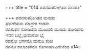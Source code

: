 +++
title = "014 ಪವನಸುತನಿಙ್ಗಿತವ ಮನದಂ"

+++
ಪವನಸುತನಿಂಗಿತವ ಮನದಂ  
ಘವಣೆಯನು ಮಾದ್ರೇಶ ಕಂಡನು  
ರವಿಸುತನ ನೋಡಿದನು ಮುಖದಲಿ ಮುರಿದು ತೋರಿದನು  
ಇವನ ಬಲ್ಲೈ ಭೀಮನೋ ಭೈ  
ರವನೋ ಭರ್ಗನೊ ಮನುಜ ಕಂಠೀ  
ರವನೊ ಕಾಲಾಂತಕನೊ ಕೋಳಾಹಳವಿದೇನೆಂದ         ॥14॥